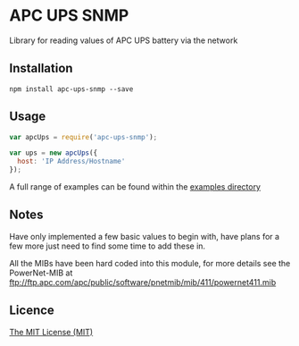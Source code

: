 # APC UPS SNMP 

Library for reading values of APC UPS battery via the network


## Installation

```
npm install apc-ups-snmp --save
```


## Usage

```javascript
var apcUps = require('apc-ups-snmp');

var ups = new apcUps({
  host: 'IP Address/Hostname'
});
```

A full range of examples can be found within the [examples directory](https://github.com/phillipsnick/apc-ups-snmp/tree/master/examples)


## Notes

Have only implemented a few basic values to begin with, have plans for a few more just need to find some time to add these in.

All the MIBs have been hard coded into this module, for more details see the PowerNet-MIB at ftp://ftp.apc.com/apc/public/software/pnetmib/mib/411/powernet411.mib


## Licence

[The MIT License (MIT)](https://github.com/phillipsnick/apc-ups-snmp/blob/master/LICENSE)
